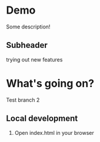 # Demo

Some description!

## Subheader
trying out new features








# What's going on?
Test branch 2

## Local development
1. Open index.html in your browser

